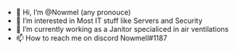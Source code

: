 - 👋 Hi, I’m @Nowmel (any pronouce) 
- 👀 I’m interested in Most IT stuff like Servers and Security
- 🌱 I’m currently working as a Janitor specialiced in air ventilations
- 📫 How to reach me on discord Nowmell#1187

<!---
Nowmel/Nowmel is a ✨ special ✨ repository because its `README.md` (this file) appears on your GitHub profile.
You can click the Preview link to take a look at your changes.
--->
